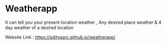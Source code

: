 # Weatherapp

It can tell you your present location weather , Any desired place weather & 4 day weather of a desired location

Website Link : https://adityaarc.github.io/weatherapp/
